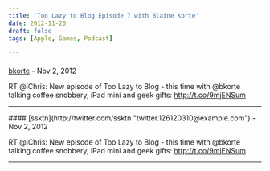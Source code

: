 ```yaml
---
title: 'Too Lazy to Blog Episode 7 with Blaine Korte'
date: 2012-11-20
draft: false
tags: [Apple, Games, Podcast]

---
```



#### 
[bkorte](http://twitter.com/bkorte "twitter.14389528@example.com") - <time datetime="2012-11-20 13:39:12">Nov 2, 2012</time>

RT @iChris: New episode of Too Lazy to Blog - this time with @bkorte talking coffee snobbery, iPad mini and geek gifts: http://t.co/9mjENSum
<hr />
#### 
[ssktn](http://twitter.com/ssktn "twitter.126120310@example.com") - <time datetime="2012-11-20 13:39:03">Nov 2, 2012</time>

RT @iChris: New episode of Too Lazy to Blog - this time with @bkorte talking coffee snobbery, iPad mini and geek gifts: http://t.co/9mjENSum
<hr />
